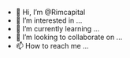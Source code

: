 - 👋 Hi, I’m @Rimcapital
- 👀 I’m interested in ...
- 🌱 I’m currently learning ...
- 💞️ I’m looking to collaborate on ...
- 📫 How to reach me ...

<!---
Rimcapital/Rimcapital is a ✨ special ✨ repository because its `README.md` (this file) appears on your GitHub profile.
You can click the Preview link to take a look at your changes.
--->
